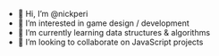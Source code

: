 - 👋 Hi, I’m @nickperi
- 👀 I’m interested in game design / development
- 🌱 I’m currently learning data structures & algorithms
- 💞️ I’m looking to collaborate on JavaScript projects

<!---
nickperi/nickperi is a ✨ special ✨ repository because its `README.md` (this file) appears on your GitHub profile.
You can click the Preview link to take a look at your changes.
--->

